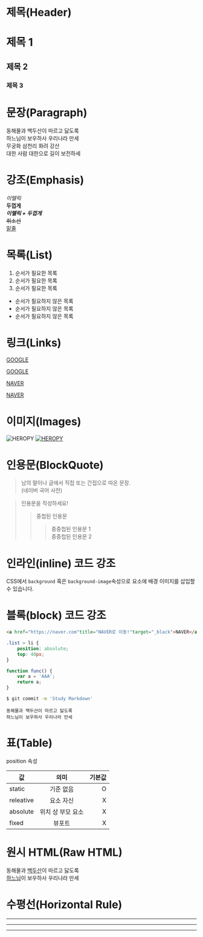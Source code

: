 # 제목(Header)

# 제목 1
## 제목 2
### 제목 3

# 문장(Paragraph)

동해물과 백두산이 마르고 닳도록  
하느님이 보우하사 우리나라 만세  
무궁화 삼천리 화려 강산  
대한 사람 대한으로 길이 보전하세

# 강조(Emphasis)

_이텔릭_  
**두껍게**  
**_이텔릭 + 두껍게_**  
~~취소선~~  
<u>밑줄</u>  

# 목록(List)

1. 순서가 필요한 목록
1. 순서가 필요한 목록
1. 순서가 필요한 목록

- 순서가 필요하지 않은 목록
- 순서가 필요하지 않은 목록
- 순서가 필요하지 않은 목록

# 링크(Links)

<a href="https://google.com">GOOGLE</a>  

[GOOGLE](https://google.com)  

<a href="https://naver.com"
title="NAVER로 이동!"
target="_black">NAVER</a>  

[NAVER](https://naver.com "NAVER로이동!")

# 이미지(Images)

![HEROPY](https://heropy.blog/css/images/logo.png)
[![HEROPY](https://heropy.blog/css/images/logo.png)](https://heropy.blog/)

# 인용문(BlockQuote)

> 남의 말이나 글에서 직접 또는 간접으로 따온 문장.  
> (네이버 국어 사전)  

> 인용문을 작성하세요!  
>> 중첩된 인용문  
>>> 중중첩된 인용문 1  
>>> 중중첩된 인용문 2  

# 인라인(inline) 코드 강조

CSS에서 `background` 혹은 `background-image`속성으로 요소에 배경 이미지를 삽입할 수 있습니다.

# 블록(block) 코드 강조

```html
<a href="https://naver.com"title="NAVER로 이동!"target="_black">NAVER</a>  
```

```css
.list > li {
    position: absolute;
    top: 40px;
}
```

```javascript
function func() {
    var a = 'AAA';
    return a;
}
```

```bash
$ git commit -m 'Study Markdown'
```

```plaintext
동해물과 백두산이 마르고 닳도록  
하느님이 보우하사 우리나라 만세  
```

# 표(Table)

position 속성

값 | 의미 | 기본값
--|:--:|--:
static | 기준 없음 | O
releative | 요소 자신 | X
absolute | 위치 상 부모 요소 | X
fixed | 뷰포트 | X

# 원시 HTML(Raw HTML)

동해물과 <u>백두산</u>이 마르고 닳도록<br/>
<span style="text-decoration: underline;">하느님</span>이 보우하사 우리나라 만세

# 수평선(Horizontal Rule)

---

***

___
